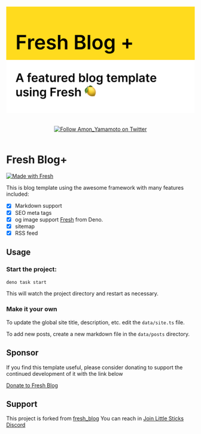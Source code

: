 <p align="center">
  <img src="assets/gh-banner.png" alt="Fresh Blog Banner">
</p>

<br/>
<div align="center">
  <a href="https://twitter.com/Amon_Yamamoto">
  <img src="assets/twitter-badge.svg" alt="Follow Amon_Yamamoto on Twitter"/>
</a>

</div>
<br/>

# Fresh Blog+

[![Made with Fresh](https://fresh.deno.dev/fresh-badge-dark.svg)](https://fresh.deno.dev)

This is blog template using the awesome framework with many features included:

- [x] Markdown support
- [x] SEO meta tags
- [x] og image support [Fresh](https://fresh.deno.dev) from Deno.
- [x] sitemap
- [x] RSS feed

## Usage

### Start the project:

```
deno task start
```

This will watch the project directory and restart as necessary.

### Make it your own

To update the global site title, description, etc. edit the `data/site.ts` file.

To add new posts, create a new markdown file in the `data/posts` directory.

## Sponsor

If you find this template useful, please consider donating to support the
continued development of it with the link below

[Donate to Fresh Blog](https://littlesticks.lemonsqueezy.com/checkout/buy/ae636a97-0b45-4285-8250-41651a104b72)

## Support

This project is forked from
[fresh_blog](https://github.com/littlesticks/fresh-blog) You can reach in
[Join Little Sticks Discord](https://littlesticks.dev/discord)
